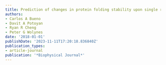 ```yaml
---
title: Prediction of changes in protein folding stability upon single residue mutations
authors:
- Carlos A Bueno
- Davit A Potoyan
- Ryan R Cheng
- Peter G Wolynes
date: '2018-01-01'
publishDate: '2023-11-11T17:20:18.836840Z'
publication_types:
- article-journal
publication: '*Biophysical Journal*'
---
```

